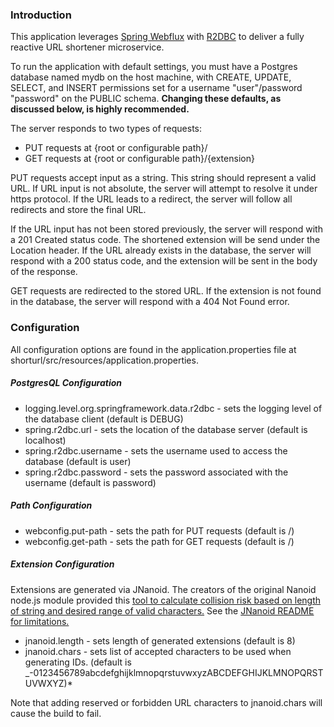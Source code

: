 ### Introduction

This application leverages [Spring Webflux](https://docs.spring.io/spring-framework/docs/current/spring-framework-reference/web-reactive.html#webflux) with [R2DBC](https://spring.io/projects/spring-data-r2dbc) to deliver a fully reactive URL shortener microservice. 

To run the application with default settings, you must have a Postgres database named mydb on the host machine, with CREATE, UPDATE, SELECT, and INSERT permissions set for a username "user"/password "password" on the PUBLIC schema. 
__Changing these defaults, as discussed below, is highly recommended.__

The server responds to two types of requests:

- PUT requests at {root or configurable path}/
- GET requests at {root or configurable path}/{extension}

PUT requests accept input as a string. This string should represent a valid URL. If URL input is not absolute, the server will attempt to resolve it under https protocol. If the URL leads to a redirect, the server will follow all redirects and store the final URL. 

If the URL input has not been stored previously, the server will respond with a 201 Created status code. The shortened extension will be send under the Location header. If the URL already exists in the database, the server will respond with a 200 status code, and the extension will be sent in the body of the response. 


GET requests are redirected to the stored URL. If the extension is not found in the database, the server will respond with a 404 Not Found error. 


### Configuration

All configuration options are found in the application.properties file at shorturl/src/resources/application.properties. 

##### PostgresQL Configuration

- logging.level.org.springframework.data.r2dbc - sets the logging level of the database client (default is DEBUG) 
- spring.r2dbc.url - sets the location of the database server (default is localhost)
- spring.r2dbc.username - sets the username used to access the database (default is user)
- spring.r2dbc.password - sets the password associated with the username (default is password)

##### Path Configuration

- webconfig.put-path - sets the path for PUT requests (default is /)
- webconfig.get-path - sets the path for GET requests (default is /)

##### Extension Configuration

Extensions are generated via JNanoid. The creators of the original Nanoid node.js module provided this [tool to calculate collision risk based on length of string and desired range of valid characters.](https://zelark.github.io/nano-id-cc/)
 See the [JNanoid README for limitations.](https://github.com/aventrix/jnanoid) 
 
- jnanoid.length - sets length of generated extensions (default is 8)
- jnanoid.chars  - sets list of accepted characters to be used when generating IDs. (default is _-0123456789abcdefghijklmnopqrstuvwxyzABCDEFGHIJKLMNOPQRSTUVWXYZ)*

Note that adding reserved or forbidden URL characters to jnanoid.chars will cause the build to fail. 

